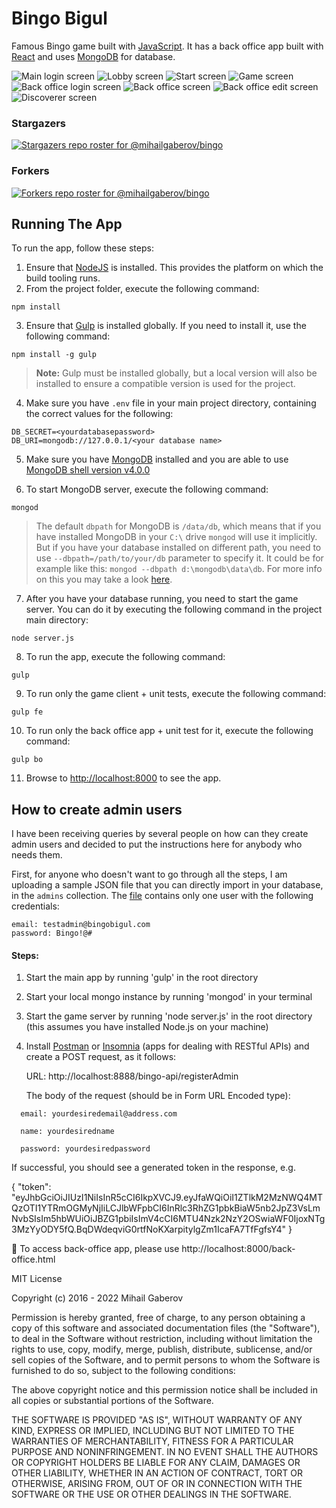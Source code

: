 # Bingo Bigul

Famous Bingo game built with [JavaScript](https://www.javascript.com/). It has a back office app built with [React](https://reactjs.org/) and uses [MongoDB](https://www.mongodb.com/) for database.

![Main login screen](https://github.com/mihailgaberov/bingo/blob/master/screenshots/main-login-screen.png)
![Lobby screen](https://github.com/mihailgaberov/bingo/blob/master/screenshots/lobby-screen.png)
![Start screen](https://github.com/mihailgaberov/bingo/blob/master/screenshots/start-screen.png)
![Game screen](https://github.com/mihailgaberov/bingo/blob/master/screenshots/game-screen.png)
![Back office login screen](https://github.com/mihailgaberov/bingo/blob/master/screenshots/back-office-login-screen.png)
![Back office screen](https://github.com/mihailgaberov/bingo/blob/master/screenshots/back-office-screen.png)
![Back office edit screen](https://github.com/mihailgaberov/bingo/blob/master/screenshots/back-office-edit-screen.png)
![Discoverer screen](https://github.com/mihailgaberov/bingo/blob/master/screenshots/discoverer-screen.png)

### Stargazers

[![Stargazers repo roster for @mihailgaberov/bingo](https://reporoster.com/stars/mihailgaberov/bingo)](https://github.com/mihailgaberov/bingo/stargazers)

### Forkers

[![Forkers repo roster for @mihailgaberov/bingo](https://reporoster.com/forks/mihailgaberov/bingo)](https://github.com/mihailgaberov/bingo/network/members)

## Running The App

To run the app, follow these steps:

1. Ensure that [NodeJS](http://nodejs.org/) is installed. This provides the platform on which the build tooling runs.
2. From the project folder, execute the following command:

```shell
npm install
```

3. Ensure that [Gulp](http://gulpjs.com/) is installed globally. If you need to install it, use the following command:

```shell
npm install -g gulp
```

> **Note:** Gulp must be installed globally, but a local version will also be installed to ensure a compatible version is used for the project.

4. Make sure you have `.env` file in your main project directory, containing the correct values for the following:

```dotenv
DB_SECRET=<yourdatabasepassword>
DB_URI=mongodb://127.0.0.1/<your database name>
```

5. Make sure you have [MongoDB](https://www.mongodb.com/download-center/community) installed and you are able to use [MongoDB shell version v4.0.0](https://docs.mongodb.com/manual/mongo/index.html)

6. To start MongoDB server, execute the following command:

```
mongod
```

> The default `dbpath` for MongoDB is `/data/db`, which means that if you have installed MongoDB in your `C:\` drive `mongod` will use it implicitly. But if you have your database installed on different path, you need to use `--dbpath=/path/to/your/db` parameter to specify it. It could be for example like this: `mongod --dbpath d:\mongodb\data\db`. For more info on this you may take a look [here](https://docs.mongodb.com/manual/reference/configuration-options/).

7. After you have your database running, you need to start the game server. You can do it by executing the following command in the project main directory:

```shell
node server.js
```

8. To run the app, execute the following command:

```shell
gulp
```

9. To run only the game client + unit tests, execute the following command:

```shell
gulp fe
```

10. To run only the back office app + unit test for it, execute the following command:

```shell
gulp bo
```

11. Browse to [http://localhost:8000](http://localhost:8000) to see the app.

## How to create admin users

I have been receiving queries by several people on how can they create admin users and decided to put the instructions here for anybody who needs them.

First, for anyone who doesn't want to go through all the steps, I am uploading a sample JSON file that you can directly import in your database, in the `admins` collection. The [file](https://github.com/mihailgaberov/bingo/blob/master/admins.sample.json) contains only one user with the following credentials:

```
email: testadmin@bingobigul.com
password: Bingo!@#
```

#### Steps:

1. Start the main app by running 'gulp' in the root directory
2. Start your local mongo instance by running 'mongod' in your terminal
3. Start the game server by running 'node server.js' in the root directory (this assumes you have installed Node.js on your machine)
4. Install [Postman](https://www.postman.com/) or [Insomnia](https://insomnia.rest/) (apps for dealing with RESTful APIs) and create a POST request, as it follows:

   URL: http://localhost:8888/bingo-api/registerAdmin

   The body of the request (should be in Form URL Encoded type):

```
  email: yourdesiredemail@address.com

  name: yourdesiredname

  password: yourdesiredpassword
```

If successful, you should see a generated token in the response, e.g.

{
"token": "eyJhbGciOiJIUzI1NiIsInR5cCI6IkpXVCJ9.eyJfaWQiOiI1ZTlkM2MzNWQ4MTQzOTI1YTRmOGMyNjIiLCJlbWFpbCI6InRlc3RhZG1pbkBiaW5nb2JpZ3VsLmNvbSIsIm5hbWUiOiJBZG1pbiIsImV4cCI6MTU4Nzk2NzY2OSwiaWF0IjoxNTg3MzYyODY5fQ.BqDWdeqviG0rtfNoKXarpitylgZm1IcaFA7TfFgfsY4"
}

:tada: To access back-office app, please use http://localhost:8000/back-office.html

MIT License

Copyright (c) 2016 - 2022 Mihail Gaberov

Permission is hereby granted, free of charge, to any person obtaining a copy
of this software and associated documentation files (the "Software"), to deal
in the Software without restriction, including without limitation the rights
to use, copy, modify, merge, publish, distribute, sublicense, and/or sell
copies of the Software, and to permit persons to whom the Software is
furnished to do so, subject to the following conditions:

The above copyright notice and this permission notice shall be included in all
copies or substantial portions of the Software.

THE SOFTWARE IS PROVIDED "AS IS", WITHOUT WARRANTY OF ANY KIND, EXPRESS OR
IMPLIED, INCLUDING BUT NOT LIMITED TO THE WARRANTIES OF MERCHANTABILITY,
FITNESS FOR A PARTICULAR PURPOSE AND NONINFRINGEMENT. IN NO EVENT SHALL THE
AUTHORS OR COPYRIGHT HOLDERS BE LIABLE FOR ANY CLAIM, DAMAGES OR OTHER
LIABILITY, WHETHER IN AN ACTION OF CONTRACT, TORT OR OTHERWISE, ARISING FROM,
OUT OF OR IN CONNECTION WITH THE SOFTWARE OR THE USE OR OTHER DEALINGS IN THE
SOFTWARE.
